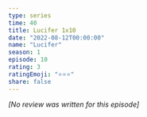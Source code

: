 ```yaml
---
type: series
time: 40
title: Lucifer 1x10
date: "2022-08-12T00:00:00"
name: "Lucifer"
season: 1
episode: 10
rating: 3
ratingEmoji: "⭐️⭐️⭐️"
share: false
---
```


_[No review was written for this episode]_
